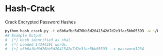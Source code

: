 # Hash-Crack
Crack Encrypted Password Hashes

```bash
python hash_crack.py -t e6b6afbd6d76bb5d2041542d7d2e3fac5bb05593 -w ~/Wordlists/Offline/rockyou.txt
## Example Output
#  [*] Hash identified as sha1.
#  [*] Loaded 14344391 words.
#  [+] e6b6afbd6d76bb5d2041542d7d2e3fac5bb05593 --> password1234
```
